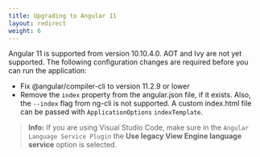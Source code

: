 ```yaml
---
title: Upgrading to Angular 11
layout: redirect
weight: 6
---
```


Angular 11 is supported from version 10.10.4.0. AOT and Ivy are not yet supported. The following configuration changes are required before you can run the application:

- Fix @angular/compiler-cli to version 11.2.9 or lower
- Remove the `index` property from the angular.json file, if it exists. Also, the `--index` flag from ng-cli is not supported. A custom index.html file can be passed with `ApplicationOptions` `indexTemplate`.

> **Info:** If you are using Visual Studio Code, make sure in the `Angular Language Service Plugin` the **Use legacy View Engine language service** option is selected.
